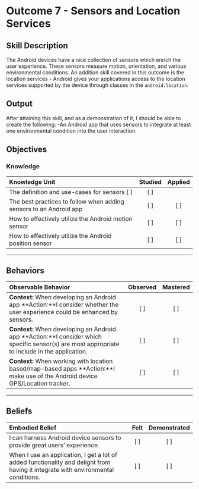 # Outcome 7 - Sensors and Location Services

## Skill Description
The Android devices have a nice collection of sensors which enrich the user experience. These sensors measure motion, orientation, and various environmental conditions. An addition skill covered in this outcome is the location services - Android gives your applications access to the location services supported by the device through classes in the `android.location`.

## Output
After attaining this skill, and as a demonstration of it, I should be able to create the following:
  -An Android app that uses sensors to integrate at least one environmental condition into the user interaction.

## Objectives

### Knowledge

| Knowledge Unit   |      Studied      | Applied |
|:-------------|:------------------:|:--------:|
| The definition and use-cases for sensors [ ] | [ ] |
| The best practices to follow when adding sensors to an Android app | [ ] | [ ] |
| How to effectively utilize the Android motion sensor| [ ] | [ ] |
| How to effectively utilize the Android position sensor| [ ] | [ ] |

----------

## Behaviors

| Observable Behavior   |      Observed      | Mastered |
|:-------------|:------------------:|:--------:|
| **Context:** When developing an Android app **Action:**I consider whether the user experience could be enhanced by sensors. | [ ] | [ ]  |
| **Context:** When developing an Android app **Action:**I consider which specific sensor(s) are most appropriate to include in the application. | [ ] | [ ]  |
| **Context:** When working with location based/map-based apps **Action:**I make use of the Android device GPS/Location tracker. | [ ] | [ ]  |
----------

## Beliefs

| Embodied Belief   |      Felt      | Demonstrated |
|:-------------|:------------------:|:--------:|
| I can harness Android device sensors to provide great users’ experience. | [ ] | [ ]  |
| When I use an application, I get a lot of added functionality and delight from having it integrate with environmental conditions. | [ ] | [ ]  |
